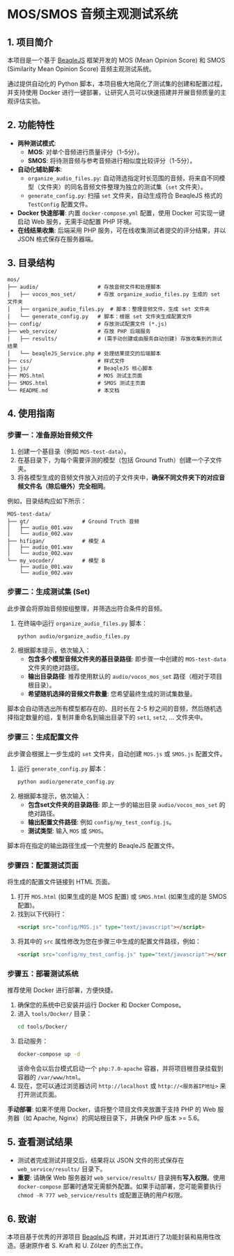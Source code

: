 # MOS/SMOS 音频主观测试系统

## 1. 项目简介

本项目是一个基于 [BeaqleJS](https://github.com/HSU-ANT/beaqlejs) 框架开发的 MOS (Mean Opinion Score) 和 SMOS (Similarity Mean Opinion Score) 音频主观测试系统。

通过提供自动化的 Python 脚本，本项目极大地简化了测试集的创建和配置过程，并支持使用 Docker 进行一键部署，让研究人员可以快速搭建并开展音频质量的主观评估实验。

## 2. 功能特性

- **两种测试模式**:
  - **MOS**: 对单个音频进行质量评分（1-5分）。
  - **SMOS**: 将待测音频与参考音频进行相似度比较评分（1-5分）。
- **自动化辅助脚本**:
  - `organize_audio_files.py`: 自动筛选指定时长范围的音频，将来自不同模型（文件夹）的同名音频文件整理为独立的测试集（`set` 文件夹）。
  - `generate_config.py`: 扫描 `set` 文件夹，自动生成符合 BeaqleJS 格式的 `TestConfig` 配置文件。
- **Docker 快速部署**: 内置 `docker-compose.yml` 配置，使用 Docker 可实现一键启动 Web 服务，无需手动配置 PHP 环境。
- **在线结果收集**: 后端采用 PHP 服务，可在线收集测试者提交的评分结果，并以 JSON 格式保存在服务器端。

## 3. 目录结构

```
mos/
├── audio/                   # 存放音频文件和处理脚本
│   ├── vocos_mos_set/       # 存放 organize_audio_files.py 生成的 set 文件夹
│   ├── organize_audio_files.py  # 脚本：整理音频文件，生成 set 文件夹
│   └── generate_config.py   # 脚本：根据 set 文件夹生成配置文件
├── config/                  # 存放测试配置文件 (*.js)
├── web_service/             # 存放 PHP 后端服务
│   ├── results/             # (需手动创建或由服务自动创建) 存放收集到的测试结果
│   └── beaqleJS_Service.php # 处理结果提交的后端脚本
├── css/                     # 样式文件
├── js/                      # BeaqleJS 核心脚本
├── MOS.html                 # MOS 测试主页面
├── SMOS.html                # SMOS 测试主页面
└── README.md                # 本文档
```

## 4. 使用指南

### 步骤一：准备原始音频文件

1.  创建一个基目录（例如 `MOS-test-data`）。
2.  在基目录下，为每个需要评测的模型（包括 Ground Truth）创建一个子文件夹。
3.  将各模型生成的音频文件放入对应的子文件夹中，**确保不同文件夹下的对应音频文件名（除后缀外）完全相同**。

例如，目录结构应如下所示：

```
MOS-test-data/
├── gt/                 # Ground Truth 音频
│   ├── audio_001.wav
│   └── audio_002.wav
├── hifigan/            # 模型 A
│   ├── audio_001.wav
│   └── audio_002.wav
└── my_vocoder/         # 模型 B
    ├── audio_001.wav
    └── audio_002.wav
```

### 步骤二：生成测试集 (Set)

此步骤会将原始音频按组整理，并筛选出符合条件的音频。

1.  在终端中运行 `organize_audio_files.py` 脚本：
    ```bash
    python audio/organize_audio_files.py
    ```
2.  根据脚本提示，依次输入：
    - **包含多个模型音频文件夹的基目录路径**: 即步骤一中创建的 `MOS-test-data` 文件夹的绝对路径。
    - **输出目录路径**: 推荐使用默认的 `audio/vocos_mos_set` 路径（相对于项目根目录）。
    - **希望随机选择的音频文件数量**: 您希望最终生成的测试集数量。

脚本会自动筛选出所有模型都存在的、且时长在 2-5 秒之间的音频，然后随机选择指定数量的组，复制并重命名到输出目录下的 `set1`, `set2`, ... 文件夹中。

### 步骤三：生成配置文件

此步骤会根据上一步生成的 `set` 文件夹，自动创建 `MOS.js` 或 `SMOS.js` 配置文件。

1.  运行 `generate_config.py` 脚本：
    ```bash
    python audio/generate_config.py
    ```
2.  根据脚本提示，依次输入：
    - **包含set文件夹的目录路径**: 即上一步的输出目录 `audio/vocos_mos_set` 的绝对路径。
    - **输出配置文件路径**: 例如 `config/my_test_config.js`。
    - **测试类型**: 输入 `MOS` 或 `SMOS`。

脚本将在指定的输出路径生成一个完整的 BeaqleJS 配置文件。

### 步骤四：配置测试页面

将生成的配置文件链接到 HTML 页面。

1.  打开 `MOS.html` (如果生成的是 MOS 配置) 或 `SMOS.html` (如果生成的是 SMOS 配置)。
2.  找到以下代码行：
    ```html
    <script src="config/MOS.js" type="text/javascript"></script>
    ```
3.  将其中的 `src` 属性修改为您在步骤三中生成的配置文件路径，例如：
    ```html
    <script src="config/my_test_config.js" type="text/javascript"></script>
    ```

### 步骤五：部署测试系统

推荐使用 Docker 进行部署，方便快捷。

1.  确保您的系统中已安装并运行 Docker 和 Docker Compose。
2.  进入 `tools/Docker/` 目录：
    ```bash
    cd tools/Docker/
    ```
3.  启动服务：
    ```bash
    docker-compose up -d
    ```
    该命令会以后台模式启动一个 `php:7.0-apache` 容器，并将项目根目录挂载到容器的 `/var/www/html`。
4.  现在，您可以通过浏览器访问 `http://localhost` 或 `http://<服务器IP地址>` 来打开测试页面。

**手动部署**: 如果不使用 Docker，请将整个项目文件夹放置于支持 PHP 的 Web 服务器（如 Apache, Nginx）的网站根目录下，并确保 PHP 版本 >= 5.6。

## 5. 查看测试结果

-   测试者完成测试并提交后，结果将以 JSON 文件的形式保存在 `web_service/results/` 目录下。
-   **重要**: 请确保 Web 服务器对 `web_service/results/` 目录拥有**写入权限**。使用 `docker-compose` 部署时通常无需额外配置。如果手动部署，您可能需要执行 `chmod -R 777 web_service/results` 或配置正确的用户权限。

## 6. 致谢

本项目基于优秀的开源项目 [BeaqleJS](https://github.com/HSU-ANT/beaqlejs) 构建，并对其进行了功能封装和易用性改造。感谢原作者 S. Kraft 和 U. Zölzer 的杰出工作。
